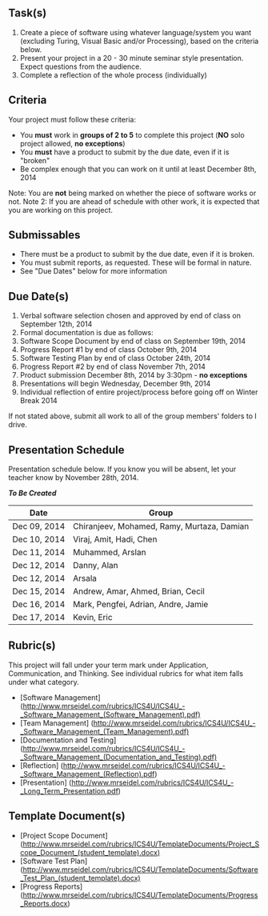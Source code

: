 Task(s)
-------
1. Create a piece of software using whatever language/system you want (excluding Turing, Visual Basic and/or Processing), based on the criteria below.
2. Present your project in a 20 - 30 minute seminar style presentation. Expect questions from the audience.
3. Complete a reflection of the whole process (individually)

Criteria
--------
Your project must follow these criteria:
* You **must** work in **groups of 2 to 5** to complete this project (**NO** solo project allowed, **no exceptions**)
* You **must** have a product to submit by the due date, even if it is "broken"
* Be complex enough that you can work on it until at least December 8th, 2014

Note: You are **not** being marked on whether the piece of software works or not.
Note 2: If you are ahead of schedule with other work, it is expected that you are working on this project.

Submissables
------------
* There must be a product to submit by the due date, even if it is broken.
* You must submit reports, as requested. These will be formal in nature.
* See "Due Dates" below for more information

Due Date(s)
----------
1. Verbal software selection chosen and approved by end of class on September 12th, 2014
2. Formal documentation is due as follows:
  1. Software Scope Document by end of class on September 19th, 2014
  2. Progress Report #1 by end of class October 9th, 2014
  3. Software Testing Plan by end of class October 24th, 2014
  4. Progress Report #2 by end of class November 7th, 2014
3. Product submission December 8th, 2014 by 3:30pm - **no exceptions**
4. Presentations will begin Wednesday, December 9th, 2014
5. Individual reflection of entire project/process before going off on Winter Break 2014

If not stated above, submit all work to all of the group members' folders to I drive.

Presentation Schedule
----------------------
Presentation schedule below. If you know you will be absent, let your teacher know by November 28th, 2014.

**_To Be Created_**

| Date | Group |
|------|-------|
| Dec 09, 2014 | Chiranjeev, Mohamed, Ramy, Murtaza, Damian |
| Dec 10, 2014 | Viraj, Amit, Hadi, Chen |
| Dec 11, 2014 | Muhammed, Arslan |
| Dec 12, 2014 | Danny, Alan      |
| Dec 12, 2014 | Arsala |
| Dec 15, 2014 | Andrew, Amar, Ahmed, Brian, Cecil |
| Dec 16, 2014 | Mark, Pengfei, Adrian, Andre, Jamie |
| Dec 17, 2014 | Kevin, Eric |


Rubric(s)
---------
This project will fall under your term mark under Application, Communication, and Thinking. See individual rubrics for what item falls under what category.
* [Software Management] (http://www.mrseidel.com/rubrics/ICS4U/ICS4U_-_Software_Management_(Software_Management).pdf)
* [Team Management] (http://www.mrseidel.com/rubrics/ICS4U/ICS4U_-_Software_Management_(Team_Management).pdf)
* [Documentation and Testing] (http://www.mrseidel.com/rubrics/ICS4U/ICS4U_-_Software_Management_(Documentation_and_Testing).pdf)
* [Reflection] (http://www.mrseidel.com/rubrics/ICS4U/ICS4U_-_Software_Management_(Reflection).pdf)
* [Presentation] (http://www.mrseidel.com/rubrics/ICS4U/ICS4U_-_Long_Term_Presentation.pdf)

Template Document(s)
--------------------
* [Project Scope Document] (http://www.mrseidel.com/rubrics/ICS4U/TemplateDocuments/Project_Scope_Document_(student_template).docx)
* [Software Test Plan] (http://www.mrseidel.com/rubrics/ICS4U/TemplateDocuments/Software_Test_Plan_(student_template).docx)
* [Progress Reports] (http://www.mrseidel.com/rubrics/ICS4U/TemplateDocuments/Progress_Reports.docx)
